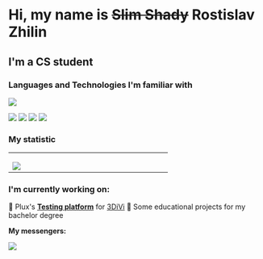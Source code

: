 
# Hi, my name is ~~Slim Shady~~ Rostislav Zhilin
## I'm a CS student

### Languages and Technologies I'm familiar with

<p align="left">
  <a href="https://skillicons.dev">
    <img src="https://skillicons.dev/icons?i=py,flask,cpp,cs,java,git,docker,bash,linux,sqlite,postgres," />
  </a>
</p>
<p float="left">
  <img src="https://img.shields.io/badge/pandas-%23150458.svg?style=for-the-badge&logo=pandas&logoColor=white" />
  <img src="https://img.shields.io/badge/numpy-%23013243.svg?style=for-the-badge&logo=numpy&logoColor=white"/> 
  <img src="https://img.shields.io/badge/SciPy-%230C55A5.svg?style=for-the-badge&logo=scipy&logoColor=%white" />
  <img src="https://img.shields.io/badge/Matplotlib-%23ffffff.svg?style=for-the-badge&logo=Matplotlib&logoColor=black"/>
</p>


### My statistic
<table>
  <tr>
    <td valign="left" width="300px">
			<p align="left">
				<img align=left src="https://github-readme-stats.vercel.app/api/top-langs/?username=Iwillfinduo&layout=compact&show_icons=true&theme=github_white"/>
			</p>
		</td>
    </tr>
</table>

### I'm currently working on:
📖 Plux's **[Testing platform](https://github.com/PluxCo/testing_platform)** for [3DiVi](https://www.3divi.ru/)
📖 Some educational projects for my bachelor degree
<br>

**My messengers:**


<a href="https://t.me/Iwillfinduo">
    <img src="https://img.shields.io/badge/Telegram-2CA5E0?style=for-the-badge&logo=telegram&logoColor=white">
</a>
